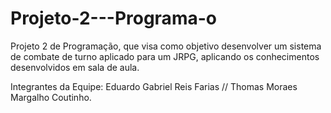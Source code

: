 # Projeto-2---Programa-o
Projeto 2 de Programação, que visa como objetivo desenvolver um sistema de combate de turno aplicado para um JRPG, aplicando os conhecimentos desenvolvidos em sala de aula.

Integrantes da Equipe: Eduardo Gabriel Reis Farias // Thomas Moraes Margalho Coutinho.
